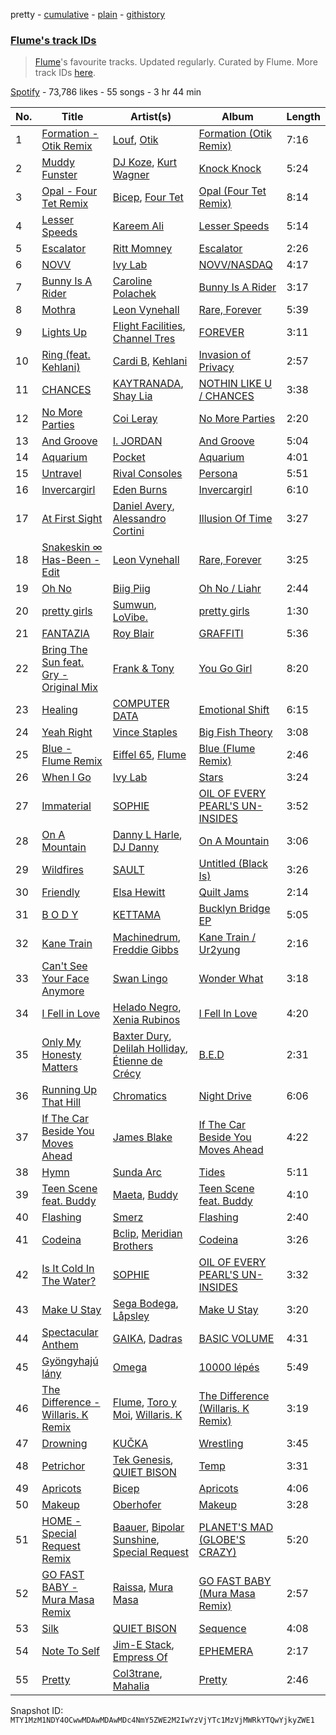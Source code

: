 pretty - [cumulative](/playlists/cumulative/37i9dQZF1DX84lm9VKJ19V.md) - [plain](/playlists/plain/37i9dQZF1DX84lm9VKJ19V) - [githistory](https://github.githistory.xyz/mackorone/spotify-playlist-archive/blob/main/playlists/plain/37i9dQZF1DX84lm9VKJ19V)

### [Flume's track IDs](https://open.spotify.com/playlist/37i9dQZF1DX84lm9VKJ19V)

> <a href="spotify:artist:6nxWCVXbOlEVRexSbLsTer">Flume</a>'s favourite tracks\. Updated regularly\. Curated by Flume\. More track IDs <a href="spotify:genre:track\_id">here</a>.

[Spotify](https://open.spotify.com/user/spotify) - 73,786 likes - 55 songs - 3 hr 44 min

| No. | Title | Artist(s) | Album | Length |
|---|---|---|---|---|
| 1 | [Formation \- Otik Remix](https://open.spotify.com/track/4uZwxFVkVq8fxHad28l4eh) | [Louf](https://open.spotify.com/artist/6FuiYA7qfyWvCzyWxepEjy), [Otik](https://open.spotify.com/artist/6yvENIf7GmNwYnspB8UCpB) | [Formation \(Otik Remix\)](https://open.spotify.com/album/7olsXD3uHGnExYSKHnW0lf) | 7:16 |
| 2 | [Muddy Funster](https://open.spotify.com/track/6RYnTnUSj8uTZhIJUoOuC8) | [DJ Koze](https://open.spotify.com/artist/1kR99O4MgSTasyeJh8UFCg), [Kurt Wagner](https://open.spotify.com/artist/26Fn0TaiSMe2NjNHWiWcuA) | [Knock Knock](https://open.spotify.com/album/0sT4nyNxsvGNQr1O8OR83O) | 5:24 |
| 3 | [Opal \- Four Tet Remix](https://open.spotify.com/track/3VtTuQ6lypMoOBcm6VMzdh) | [Bicep](https://open.spotify.com/artist/73A3bLnfnz5BoQjb4gNCga), [Four Tet](https://open.spotify.com/artist/7Eu1txygG6nJttLHbZdQOh) | [Opal \(Four Tet Remix\)](https://open.spotify.com/album/2cPmeKiyUBdYDyFG3nbPpN) | 8:14 |
| 4 | [Lesser Speeds](https://open.spotify.com/track/33uN2JE7hjRcbuBPVrQFgk) | [Kareem Ali](https://open.spotify.com/artist/4Uhgu5miW68A3eqRl26xtf) | [Lesser Speeds](https://open.spotify.com/album/62uZeXoUkCz9HkKiSRUrkR) | 5:14 |
| 5 | [Escalator](https://open.spotify.com/track/0FpsrB0Kivu69LD8TaywhD) | [Ritt Momney](https://open.spotify.com/artist/7MPGCB854Qo4alYMOPkBka) | [Escalator](https://open.spotify.com/album/15bXChIVRMbSDYDoDoz3bG) | 2:26 |
| 6 | [NOVV](https://open.spotify.com/track/10o2dzZBBMl0XUSeXtLUTk) | [Ivy Lab](https://open.spotify.com/artist/3VXCvo9Sr0hbZ4mk6VOKBs) | [NOVV/NASDAQ](https://open.spotify.com/album/0nBnyyGbsT81K2qT4GuSgG) | 4:17 |
| 7 | [Bunny Is A Rider](https://open.spotify.com/track/1rYABrDmfqVmJMwaNJBUUb) | [Caroline Polachek](https://open.spotify.com/artist/4Ge8xMJNwt6EEXOzVXju9a) | [Bunny Is A Rider](https://open.spotify.com/album/2cwOa6RStGRanie22to0NO) | 3:17 |
| 8 | [Mothra](https://open.spotify.com/track/4jKudQqZgoQMhOvpGdcnYi) | [Leon Vynehall](https://open.spotify.com/artist/2o7L9DNcmzocYll1o0GGTU) | [Rare, Forever](https://open.spotify.com/album/5UfCxNbc7RTtM6FyVqyi5x) | 5:39 |
| 9 | [Lights Up](https://open.spotify.com/track/68fRXTgDg5V2p2wzHCPh9n) | [Flight Facilities](https://open.spotify.com/artist/1lc8mnyGrCLtPhCoWjRxjM), [Channel Tres](https://open.spotify.com/artist/4cUkGQyhLFqKHBtL58HYVp) | [FOREVER](https://open.spotify.com/album/6kzRU9QtsTrhlObao5Eb3t) | 3:11 |
| 10 | [Ring \(feat\. Kehlani\)](https://open.spotify.com/track/5DfWF0jqMgZDCiu9zJENTA) | [Cardi B](https://open.spotify.com/artist/4kYSro6naA4h99UJvo89HB), [Kehlani](https://open.spotify.com/artist/0cGUm45nv7Z6M6qdXYQGTX) | [Invasion of Privacy](https://open.spotify.com/album/4KdtEKjY3Gi0mKiSdy96ML) | 2:57 |
| 11 | [CHANCES](https://open.spotify.com/track/439X8jGytErRiPnaoUJHju) | [KAYTRANADA](https://open.spotify.com/artist/6qgnBH6iDM91ipVXv28OMu), [Shay Lia](https://open.spotify.com/artist/3sJQwG0SsGRyv5C5kh4o9a) | [NOTHIN LIKE U / CHANCES](https://open.spotify.com/album/2KVBhRpYqnjAVE4eWW3W6g) | 3:38 |
| 12 | [No More Parties](https://open.spotify.com/track/3R6wLBD4oU6op8L4YfMho9) | [Coi Leray](https://open.spotify.com/artist/6AMd49uBDJfhf30Ak2QR5s) | [No More Parties](https://open.spotify.com/album/5pPKR7VufPAbF18RUYB0eP) | 2:20 |
| 13 | [And Groove](https://open.spotify.com/track/3I6CFUDMLzSTZTm6GLU545) | [I\. JORDAN](https://open.spotify.com/artist/5RMLpCv3ic2KtGnqJ7eMG4) | [And Groove](https://open.spotify.com/album/4GhTjZLhittgWgSzN65sYt) | 5:04 |
| 14 | [Aquarium](https://open.spotify.com/track/6qp8QKv42nmSrLNQ0VvJin) | [Pocket](https://open.spotify.com/artist/2VizsdU66dsMBEg8h4Vkzo) | [Aquarium](https://open.spotify.com/album/5d8YtHIUeuN2TsIDtTp8Ao) | 4:01 |
| 15 | [Untravel](https://open.spotify.com/track/39tUHDzQ5nlGPtYaA71Y9v) | [Rival Consoles](https://open.spotify.com/artist/05lIUgmmsmTX2N9dCKc8rC) | [Persona](https://open.spotify.com/album/1BI2mpiBt99NlNvLka4QhG) | 5:51 |
| 16 | [Invercargirl](https://open.spotify.com/track/7tXRFfp1hCjSv4mD6SYpmI) | [Eden Burns](https://open.spotify.com/artist/6lItMkb0pYOU1DvFUWgYo2) | [Invercargirl](https://open.spotify.com/album/6LUyHTyo9dvUnx7mMgwdA7) | 6:10 |
| 17 | [At First Sight](https://open.spotify.com/track/2N23G2u90HZs4wD2HrK0GT) | [Daniel Avery](https://open.spotify.com/artist/1EULJuDFWpZ9xg4YwtUGGt), [Alessandro Cortini](https://open.spotify.com/artist/6cGVZq9WhCCRkTnn4cJYOg) | [Illusion Of Time](https://open.spotify.com/album/60zljcyghRa4eCzf8nxeJU) | 3:27 |
| 18 | [Snakeskin ∞ Has\-Been \- Edit](https://open.spotify.com/track/43zuONKEpzHcZ5UvCalGfr) | [Leon Vynehall](https://open.spotify.com/artist/2o7L9DNcmzocYll1o0GGTU) | [Rare, Forever](https://open.spotify.com/album/5UfCxNbc7RTtM6FyVqyi5x) | 3:25 |
| 19 | [Oh No](https://open.spotify.com/track/5OplD6jkrUT7XJFFIM6mph) | [Biig Piig](https://open.spotify.com/artist/4GoD5FJCgC0lbzde7ly44M) | [Oh No / Liahr](https://open.spotify.com/album/1w2W9vCxa8rEZQc13qjE3f) | 2:44 |
| 20 | [pretty girls](https://open.spotify.com/track/3vEkBzAP09A4MEitPzWKWL) | [Sumwun](https://open.spotify.com/artist/3p6Sps6tkzvz5YzDqAZgu5), [LoVibe.](https://open.spotify.com/artist/1NLyehNkC7wzb5FLW4uYjc) | [pretty girls](https://open.spotify.com/album/4s8fbAnwt0z7SM8SjkxWqn) | 1:30 |
| 21 | [FANTAZIA](https://open.spotify.com/track/6aNY5agVFHSm4v6WMCsu0r) | [Roy Blair](https://open.spotify.com/artist/6Sa4YbwEdGlfVSJMF1Lp67) | [GRAFFITI](https://open.spotify.com/album/2WQe3Ixka9ZHOWB087xQXj) | 5:36 |
| 22 | [Bring The Sun feat\. Gry \- Original Mix](https://open.spotify.com/track/276YatmSVaFpD1L6Sclj6Q) | [Frank & Tony](https://open.spotify.com/artist/45inHjnamn5uQuuRXOnnmN) | [You Go Girl](https://open.spotify.com/album/50bVD7KSoqvKfvPVLqOHto) | 8:20 |
| 23 | [Healing](https://open.spotify.com/track/3nhNVCiyHSYbYPFwoKbOA0) | [COMPUTER DATA](https://open.spotify.com/artist/5wwnitxvqbrtiGk3QW3BuN) | [Emotional Shift](https://open.spotify.com/album/68xVswDiJHf3kSVVoKVD9H) | 6:15 |
| 24 | [Yeah Right](https://open.spotify.com/track/35tWhD29yvWwB0IDRr6zsL) | [Vince Staples](https://open.spotify.com/artist/68kEuyFKyqrdQQLLsmiatm) | [Big Fish Theory](https://open.spotify.com/album/5h3WJG0aZjNOrayFu3MhCS) | 3:08 |
| 25 | [Blue \- Flume Remix](https://open.spotify.com/track/0chpQTaECrCZBusarf71Ql) | [Eiffel 65](https://open.spotify.com/artist/64rxQRJsLgZwHHyWKB8fiF), [Flume](https://open.spotify.com/artist/6nxWCVXbOlEVRexSbLsTer) | [Blue \(Flume Remix\)](https://open.spotify.com/album/0jihZJEz7ZnvQVN6WBj5RC) | 2:46 |
| 26 | [When I Go](https://open.spotify.com/track/1ZD51kpXHiTNqymmz3Yy6b) | [Ivy Lab](https://open.spotify.com/artist/3VXCvo9Sr0hbZ4mk6VOKBs) | [Stars](https://open.spotify.com/album/2yYUpmLD0ePkmrErfSQCzL) | 3:24 |
| 27 | [Immaterial](https://open.spotify.com/track/6GoLARmR2OZl2EldehFrsA) | [SOPHIE](https://open.spotify.com/artist/5a2w2tgpLwv26BYJf2qYwu) | [OIL OF EVERY PEARL'S UN\-INSIDES](https://open.spotify.com/album/4z3YbEkKWwiIMSJTWUQbTH) | 3:52 |
| 28 | [On A Mountain](https://open.spotify.com/track/72CvvI5icHY81VKG0EkNxR) | [Danny L Harle](https://open.spotify.com/artist/1PNvaesh1mkKZucGhBuqgD), [DJ Danny](https://open.spotify.com/artist/4LCPHYqTPj7QWkq0G7wKVM) | [On A Mountain](https://open.spotify.com/album/6PWbRLIiW7ufDn07HxJQjI) | 3:06 |
| 29 | [Wildfires](https://open.spotify.com/track/4Tzw9IdZbVyzmpWrvsGaNX) | [SAULT](https://open.spotify.com/artist/1uRxRKC7d9zwYGSRflTKDR) | [Untitled \(Black Is\)](https://open.spotify.com/album/0GPmuVuCdC5hCsiuy1wXle) | 3:26 |
| 30 | [Friendly](https://open.spotify.com/track/6RpCmGSiaF8x4hAPy1gNwO) | [Elsa Hewitt](https://open.spotify.com/artist/7xwbnGpTJA94MgILLAeThK) | [Quilt Jams](https://open.spotify.com/album/3bEXGkOqaDFmM62M9zm67H) | 2:14 |
| 31 | [B O D Y](https://open.spotify.com/track/0Uwq5TKfVfanVZzoVCz620) | [KETTAMA](https://open.spotify.com/artist/3an9rnsXKPCAMlZgH4A0n4) | [Bucklyn Bridge EP](https://open.spotify.com/album/6L25aUr2Ntt2pfYfXMcpDp) | 5:05 |
| 32 | [Kane Train](https://open.spotify.com/track/0EDAZsV2t4Lh42R0mhjmXj) | [Machinedrum](https://open.spotify.com/artist/06xa1OLBsMQJFXcl2tQkH4), [Freddie Gibbs](https://open.spotify.com/artist/0Y4inQK6OespitzD6ijMwb) | [Kane Train / Ur2yung](https://open.spotify.com/album/19KltJ72feDxM0ncxqE4vb) | 2:16 |
| 33 | [Can't See Your Face Anymore](https://open.spotify.com/track/1CvBeKh7m3dySJXPtBntda) | [Swan Lingo](https://open.spotify.com/artist/3tATVVBQ7Xo8B3lNJVYc0x) | [Wonder What](https://open.spotify.com/album/2RIflWL6QYuwyTsvZDMphI) | 3:18 |
| 34 | [I Fell in Love](https://open.spotify.com/track/39hJ5R7L6AvL4DyApOPRmH) | [Helado Negro](https://open.spotify.com/artist/69qhRLDvsWJOhWGXXQ0lQQ), [Xenia Rubinos](https://open.spotify.com/artist/17UUkxLWmRP5P47W5kwVVb) | [I Fell In Love](https://open.spotify.com/album/4rT4HtEqudtBqg1tqa25Vw) | 4:20 |
| 35 | [Only My Honesty Matters](https://open.spotify.com/track/2ips2RYfSiOdfDQMctNXIb) | [Baxter Dury](https://open.spotify.com/artist/0EgHhNmWcjusA7F2heSD0O), [Delilah Holliday](https://open.spotify.com/artist/1Jcu8RReH3v0k4Zmll7VFZ), [Étienne de Crécy](https://open.spotify.com/artist/78YRbJhMi5kXKruiQGCJo7) | [B.E.D](https://open.spotify.com/album/0iej9ho9Aro520crqw0Lzf) | 2:31 |
| 36 | [Running Up That Hill](https://open.spotify.com/track/20yPPvSSfIomexVwLdgXSo) | [Chromatics](https://open.spotify.com/artist/4tOVIRjlWWfR1RrAxyRqTE) | [Night Drive](https://open.spotify.com/album/6m0UuVV0fOC6m4p8J4ozRy) | 6:06 |
| 37 | [If The Car Beside You Moves Ahead](https://open.spotify.com/track/3YKAaNsQ9i5oiSPeDw5PxV) | [James Blake](https://open.spotify.com/artist/53KwLdlmrlCelAZMaLVZqU) | [If The Car Beside You Moves Ahead](https://open.spotify.com/album/6TpkO9AVIqPXXBLR58fEGs) | 4:22 |
| 38 | [Hymn](https://open.spotify.com/track/51V26aKn1FQ5RQXhQbIeWs) | [Sunda Arc](https://open.spotify.com/artist/0cWp5s4RU3EB86Vo0TQwFj) | [Tides](https://open.spotify.com/album/21qNZ6otiFA8lJVcFuYRk7) | 5:11 |
| 39 | [Teen Scene feat\. Buddy](https://open.spotify.com/track/7rNjupJkjsc3ANGeW0RCYj) | [Maeta](https://open.spotify.com/artist/2EwyKG76iX4Pp5HhAD6SKO), [Buddy](https://open.spotify.com/artist/6PDLwWvgYNMfBRLqC1h5cJ) | [Teen Scene feat\. Buddy](https://open.spotify.com/album/3bLZlNsCcoc4Ih0FtqPvkF) | 4:10 |
| 40 | [Flashing](https://open.spotify.com/track/3qJ7uiN8W7ykxSVZ1lvdLs) | [Smerz](https://open.spotify.com/artist/1f8PlfSHEW6fHnILSzm8dI) | [Flashing](https://open.spotify.com/album/5gMxG9aZ8LC5E5D8hUm73V) | 2:40 |
| 41 | [Codeina](https://open.spotify.com/track/749vq4AE25hT0k0ba1Zknp) | [Bclip](https://open.spotify.com/artist/7kGL1m1wkAzKUrLCqaDVDT), [Meridian Brothers](https://open.spotify.com/artist/08Y6RNx87Eolrcq1aLM6ow) | [Codeina](https://open.spotify.com/album/4mEfTeBJYd9XczuIVoPy3y) | 3:26 |
| 42 | [Is It Cold In The Water?](https://open.spotify.com/track/292h0AOEEmddv9wIWnrDl4) | [SOPHIE](https://open.spotify.com/artist/5a2w2tgpLwv26BYJf2qYwu) | [OIL OF EVERY PEARL'S UN\-INSIDES](https://open.spotify.com/album/4z3YbEkKWwiIMSJTWUQbTH) | 3:32 |
| 43 | [Make U Stay](https://open.spotify.com/track/32Q7B7BsaUBb8D2zT2Vngb) | [Sega Bodega](https://open.spotify.com/artist/1ZvF4Sgnre3Rk2CpiNy077), [Låpsley](https://open.spotify.com/artist/27ze6hCgfr3HcDZAHY60pg) | [Make U Stay](https://open.spotify.com/album/4qdvHpWNuKzIo49fq9ASrL) | 3:20 |
| 44 | [Spectacular Anthem](https://open.spotify.com/track/7ziEkzmh9Wy7Et5WSJC9Zo) | [GAIKA](https://open.spotify.com/artist/543QE1sqcqcNAL8JSK4Jzd), [Dadras](https://open.spotify.com/artist/7BImjgEzTuDG9xyCRepmEY) | [BASIC VOLUME](https://open.spotify.com/album/1TyCWZsehiZ6n2BL80VCRc) | 4:31 |
| 45 | [Gyöngyhajú lány](https://open.spotify.com/track/3nDfx9WqSNOfbuCP4yonzj) | [Omega](https://open.spotify.com/artist/2jFXKAH9A9H8lVnJkkLxXl) | [10000 lépés](https://open.spotify.com/album/5GVrqNePT3Rek05os9fegp) | 5:49 |
| 46 | [The Difference \- Willaris\. K Remix](https://open.spotify.com/track/3k45LqVsI4GoELWfOdd5eZ) | [Flume](https://open.spotify.com/artist/6nxWCVXbOlEVRexSbLsTer), [Toro y Moi](https://open.spotify.com/artist/6O4EGCCb6DoIiR6B1QCQgp), [Willaris\. K](https://open.spotify.com/artist/6ZHeg2Op5ZkNppXbNLSglj) | [The Difference \(Willaris\. K Remix\)](https://open.spotify.com/album/3Svo8cKt8BQdIbJovBZ86w) | 3:19 |
| 47 | [Drowning](https://open.spotify.com/track/7rBMPlE0MXMgYLRtqkN8gt) | [KUČKA](https://open.spotify.com/artist/6JcD2YKEhgimweLpUI0NEw) | [Wrestling](https://open.spotify.com/album/2jKzkqQ2Dkam6bKbzUuegq) | 3:45 |
| 48 | [Petrichor](https://open.spotify.com/track/5e2QHek93FrcaKfH9znqZE) | [Tek Genesis](https://open.spotify.com/artist/1NDC66eYcuc127yFeBYbbs), [QUIET BISON](https://open.spotify.com/artist/5PmmaiHnrygDvhj3kaPT0f) | [Temp](https://open.spotify.com/album/3bN8zyo2OS44ePXdNaGv2T) | 3:31 |
| 49 | [Apricots](https://open.spotify.com/track/73X9X7kDgsm4YeHpc8prf6) | [Bicep](https://open.spotify.com/artist/73A3bLnfnz5BoQjb4gNCga) | [Apricots](https://open.spotify.com/album/6ZgM0jM6nRUlK6wRXEONVc) | 4:06 |
| 50 | [Makeup](https://open.spotify.com/track/1vTNp2KQzVM5GkQ7sd2GOp) | [Oberhofer](https://open.spotify.com/artist/5zb7wVUx1vTXLB6HX26EnX) | [Makeup](https://open.spotify.com/album/4pBMcr7cjlbsB7MkMiuA0H) | 3:28 |
| 51 | [HOME \- Special Request Remix](https://open.spotify.com/track/0LOiXbC3TjKz7EMETW6tXo) | [Baauer](https://open.spotify.com/artist/25fqWEebq6PoiGQIHIrdtv), [Bipolar Sunshine](https://open.spotify.com/artist/0CjWKoS55T7DOt0HJuwF1H), [Special Request](https://open.spotify.com/artist/59xdAObFYuaKO2phzzz07H) | [PLANET'S MAD \(GLOBE'S CRAZY\)](https://open.spotify.com/album/711i9zBEVuGtm2685CBcBG) | 5:20 |
| 52 | [GO FAST BABY \- Mura Masa Remix](https://open.spotify.com/track/77kwUrhZW5cdteY1tKKXju) | [Raissa](https://open.spotify.com/artist/1C9U2fqP6cYCEwb73uv2LS), [Mura Masa](https://open.spotify.com/artist/5Q81rlcTFh3k6DQJXPdsot) | [GO FAST BABY \(Mura Masa Remix\)](https://open.spotify.com/album/4zFWw19tRbQPVrjnWJkZbF) | 2:57 |
| 53 | [Silk](https://open.spotify.com/track/0wxxDoAQOJHQ4iIx600ptL) | [QUIET BISON](https://open.spotify.com/artist/5PmmaiHnrygDvhj3kaPT0f) | [Sequence](https://open.spotify.com/album/3qRhZ63sgziYOCeWRbITLs) | 4:08 |
| 54 | [Note To Self](https://open.spotify.com/track/7xHap3EOHq2Qn8OQhCpfgW) | [Jim\-E Stack](https://open.spotify.com/artist/4GmataFSHOSQWxuuUX57Bh), [Empress Of](https://open.spotify.com/artist/5QuBVnBPEzwYvFrgBbwpmU) | [EPHEMERA](https://open.spotify.com/album/1TFgjl0bCMERMukkaPtY9m) | 2:17 |
| 55 | [Pretty](https://open.spotify.com/track/6zt4DdMRYAFHNQj3D6BE0q) | [Col3trane](https://open.spotify.com/artist/4hTL3jOgvZwOqegEZTOrCc), [Mahalia](https://open.spotify.com/artist/16rCzZOMQX7P8Kmn5YKexI) | [Pretty](https://open.spotify.com/album/6zzEQ9WSwPleia1tlnNZpe) | 2:46 |

Snapshot ID: `MTY1MzM1NDY4OCwwMDAwMDAwMDc4NmY5ZWE2M2IwYzVjYTc1MzVjMWRkYTQwYjkyZWE1`
